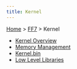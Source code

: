 ```yaml
---
title: Kernel
---
```


[Home](../Main%20Page.md) > [FF7](../FF7.md) > Kernel

-   [Kernel Overview][]
-   [Memory Management][]
-   [Kernel.bin][]
-   [Low Level Libraries][]

  [Kernel Overview]: Kernel/Overview.md "wikilink"
  [Memory Management]: Kernel/Memory%20management.md "wikilink"
  [Kernel.bin]: Kernel/Kernel.bin.md "wikilink"
  [Low Level Libraries]: Kernel/Low%20level%20libraries.md "wikilink"
